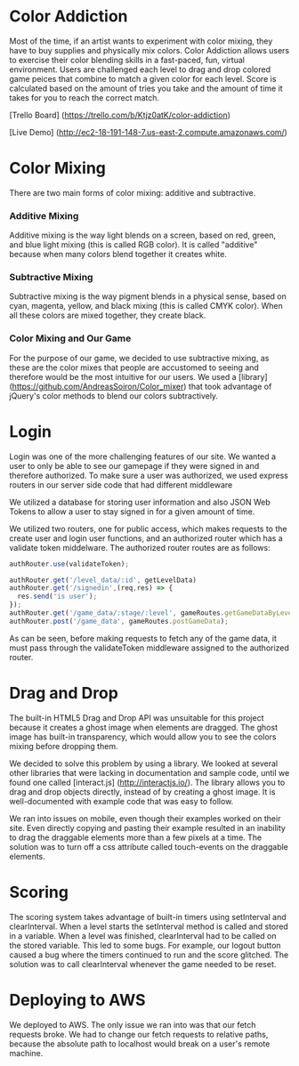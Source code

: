 # Color Addiction
Most of the time, if an artist wants to experiment with color mixing, they have to buy supplies and physically mix colors. Color Addiction allows users to exercise their color blending skills in a fast-paced, fun, virtual environment. Users are challenged each level to drag and drop colored game peices that combine to match a given color for each level. Score is calculated based on the amount of tries you take and the amount of time it takes for you to reach the correct match. 

[Trello Board] (https://trello.com/b/Ktjz0atK/color-addiction)

[Live Demo] (http://ec2-18-191-148-7.us-east-2.compute.amazonaws.com/)

# Color Mixing
There are two main forms of color mixing: additive and subtractive. 

### Additive Mixing
Additive mixing is the way light blends on a screen, based on red, green, and blue light mixing (this is called RGB color). It is called "additive" because when many colors blend together it creates white.

### Subtractive Mixing
Subtractive mixing is the way pigment blends in a physical sense, based on cyan, magenta, yellow, and black mixing (this is called CMYK color). When all these colors are mixed together, they create black.

### Color Mixing and Our Game
For the purpose of our game, we decided to use subtractive mixing, as these are the color mixes that people are accustomed to seeing and therefore would be the most intuitive for our users. We used a [library] (https://github.com/AndreasSoiron/Color_mixer) that took advantage of jQuery's color methods to blend our colors subtractively.

# Login
Login was one of the more challenging features of our site. We wanted a user to only be able to see our gamepage if they were signed in and therefore authorized. To make sure a user was authorized, we used express routers in our server side code that had different middleware

We utilized a database for storing user information and also JSON Web Tokens to allow a user to stay signed in for a given amount of time. 

We utilized two routers, one for public access, which makes requests to the create user and login user functions, and an authorized router which has a validate token middelware. The authorized router routes are as follows:
```Javascript
authRouter.use(validateToken);

authRouter.get('/level_data/:id', getLevelData)
authRouter.get('/signedin',(req,res) => {
  res.send('is user');
});
authRouter.get('/game_data/:stage/:level', gameRoutes.getGameDataByLevel);
authRouter.post('/game_data', gameRoutes.postGameData);
```
As can be seen, before making requests to fetch any of the game data, it must pass through the validateToken middleware assigned to the authorized router.

# Drag and Drop
The built-in HTML5 Drag and Drop API was unsuitable for this project because it creates a ghost image when elements are dragged.  The ghost image has built-in transparency, which would allow you to see the colors mixing before dropping them.

We decided to solve this problem by using a library.  We looked at several other libraries that were lacking in documentation and sample code, until we found one called [interact.js] (http://interactjs.io/).  The library allows you to drag and drop objects directly, instead of by creating a ghost image.  It is well-documented with example code that was easy to follow. 

We ran into issues on mobile, even though their examples worked on their site.  Even directly copying and pasting their example resulted in an inability to drag the draggable elements more than a few pixels at a time.  The solution was to turn off a css attribute called touch-events on the draggable elements.

# Scoring
The scoring system takes advantage of built-in timers using setInterval and clearInterval.  When a level starts the setInterval method is called and stored in a variable.  When a level was finished, clearInterval had to be called on the stored variable.  This led to some bugs.  For example, our logout button caused a bug where the timers continued to run and the score glitched.  The solution was to call clearInterval whenever the game needed to be reset.

# Deploying to AWS
We deployed to AWS.  The only issue we ran into was that our fetch requests broke.  We had to change our fetch requests to relative paths, because the absolute path to localhost would break on a user's remote machine.
